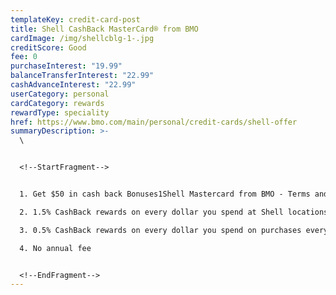 ```yaml
---
templateKey: credit-card-post
title: Shell CashBack MasterCard® from BMO
cardImage: /img/shellcblg-1-.jpg
creditScore: Good
fee: 0
purchaseInterest: "19.99"
balanceTransferInterest: "22.99"
cashAdvanceInterest: "22.99"
userCategory: personal
cardCategory: rewards
rewardType: speciality
href: https://www.bmo.com/main/personal/credit-cards/shell-offer
summaryDescription: >-
  \


  <!--StartFragment-->


  1. Get $50 in cash back Bonuses1Shell Mastercard from BMO - Terms and Conditions Point. Plus earn 1% cash back for the first 6 months.\

  2. 1.5% CashBack rewards on every dollar you spend at Shell locations in Canada\

  3. 0.5% CashBack rewards on every dollar you spend on purchases everywhere else Mastercard cards are accepted\

  4. No annual fee


  <!--EndFragment-->
---
```

